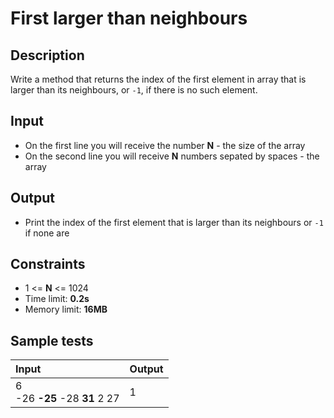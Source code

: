 # First larger than neighbours

## Description
Write a method that returns the index of the first element in array that is larger than its neighbours, or `-1`, if there is no such element.

## Input
- On the first line you will receive the number **N** - the size of the array
- On the second line you will receive **N** numbers sepated by spaces - the array

## Output
- Print the index of the first element that is larger than its neighbours or `-1` if none are

## Constraints
- 1 <= **N** <= 1024
- Time limit: **0.2s**
- Memory limit: **16MB**

## Sample tests

| Input | Output |
|:------|:-------|
| 6<br>-26 **-25** -28 **31** 2 27 | 1 |
